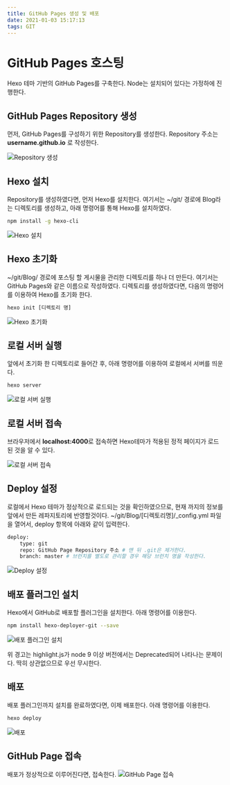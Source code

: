 ```yaml
---
title: GitHub Pages 생성 및 배포
date: 2021-01-03 15:17:13
tags: GIT
---
```


# GitHub Pages 호스팅
Hexo 테마 기반의 GitHub Pages를 구축한다. Node는 설치되어 있다는 가정하에 진행한다.

## GitHub Pages Repository 생성
먼저, GitHub Pages를 구성하기 위한 Repository를 생성한다. Repository 주소는 **username.github.io** 로 작성한다.

![Repository 생성](/images/0001-GitHub-Pages-Create-And-Deploy/01.png)

## Hexo 설치
Repository를 생성하였다면, 먼저 Hexo를 설치한다. 여기서는 ~/git/ 경로에 Blog라는 디렉토리를 생성하고, 아래 명령어를 통해 Hexo를 설치하였다.

```bash
npm install -g hexo-cli
```

![Hexo 설치](/images/0001-GitHub-Pages-Create-And-Deploy/02.png)

## Hexo 초기화
~/git/Blog/ 경로에 포스팅 할 게시물을 관리한 디렉토리를 하나 더 만든다. 여기서는 GitHub Pages와 같은 이름으로 작성하였다.
디렉토리를 생성하였다면, 다음의 명령어를 이용하여 Hexo를 초기화 한다.

```bash
hexo init [디렉토리 명]
```

![Hexo 초기화](/images/0001-GitHub-Pages-Create-And-Deploy/03.png)

## 로컬 서버 실행
앞에서 초기화 한 디렉토리로 들어간 후, 아래 명령어를 이용하여 로컬에서 서버를 띄운다.

```bash
hexo server
```
![로컬 서버 실행](/images/0001-GitHub-Pages-Create-And-Deploy/04.png)

## 로컬 서버 접속
브라우저에서 **localhost:4000**로 접속하면 Hexo테마가 적용된 정적 페이지가 로드 된 것을 알 수 있다.

![로컬 서버 접속](/images/0001-GitHub-Pages-Create-And-Deploy/05.png)

## Deploy 설정
로컬에서 Hexo 테마가 정상적으로 로드되는 것을 확인하였으므로, 현재 까지의 정보를 앞에서 만든 레파지토리에 반영할것이다.
~/git/Blog/[디렉토리명]/_config.yml 파일을 열어서, deploy 항목에 아래와 같이 입력한다.

```bash
deploy:
    type: git
    repo: GitHub Page Repository 주소 # 맨 뒤 .git은 제거한다.
    branch: master # 브런치를 별도로 관리할 경우 해당 브런치 명을 작성한다.
```
![Deploy 설정](/images/0001-GitHub-Pages-Create-And-Deploy/06.png)

## 배포 플러그인 설치
Hexo에서 GitHub로 배포할 플러그인을 설치한다. 아래 명령어를 이용한다.

```bash
npm install hexo-deployer-git --save
```

![배포 플러그인 설치](/images/0001-GitHub-Pages-Create-And-Deploy/07.png)

위 경고는 highlight.js가 node 9 이상 버전에서는 Deprecated되어 나타나는 문제이다. 딱히 상관없으므로 우선 무시한다.

## 배포
배포 플러그인까지 설치를 완료하였다면, 이제 배포한다. 아래 명령어를 이용한다.

```bash
hexo deploy
```
![배포](/images/0001-GitHub-Pages-Create-And-Deploy/08.png)

## GitHub Page 접속
배포가 정상적으로 이루어진다면, 접속한다.
![GitHub Page 접속](/images/0001-GitHub-Pages-Create-And-Deploy/09.png)
